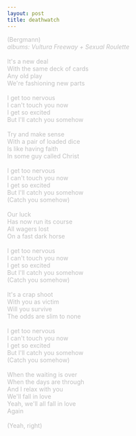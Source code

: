 ```yaml
---
layout: post
title: deathwatch
---
```

<span style="color: #c0c0c0">(Bergmann)<br />
<span style="font-style: italic">albums: Vultura Freeway + Sexual Roulette</span><br />
<br />
It's a new deal<br />
With the same deck of cards<br />
Any old play<br />
We're fashioning new parts<br />
<br />
I get too nervous<br />
I can't touch you now<br />
I get so excited<br />
But I'll catch you somehow<br />
<br />
Try and make sense<br />
With a pair of loaded dice<br />
Is like having faith<br />
In some guy called Christ<br />
<br />
I get too nervous<br />
I can't touch you now<br />
I get so excited<br />
But I'll catch you somehow<br />
(Catch you somehow)<br />
<br />
Our luck <br />
Has now run its course<br />
All
wagers lost<br />
On a fast dark horse<br />
<br />
I get too nervous<br />
I can't touch you now<br />
I get so excited<br />
But I'll catch you somehow<br />
(Catch you somehow)<br />
<br />
It's a crap shoot<br />
With you as victim<br />
Will you survive<br />
The odds are slim to none<br />
<br />
I get too nervous<br />
I can't touch you now<br />
I get so excited<br />
But I'll catch you somehow<br />
(Catch you somehow)<br />
<br />
When the waiting is over<br />
When the days are through<br />
And I relax with you<br />
We'll fall in love<br />
Yeah, we'll all fall in love<br />
Again<br />
<br />
(Yeah, right)</span><span style="color: #c0c0c0" class="Apple-style-span">
</span>
